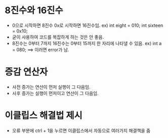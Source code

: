 # 8진수와 16진수
- 0으로 시작하면 8진수 0x로 시작하면 16진수임. ex) int eight = 010; int sixteen = 0x10;
- 굳이 사용하여 코드를 복잡하게 하는 것은 안 좋음.
- 8진수는 0부터 7까지 16진수는 0부터 15까지 한 자리에 나타낼 수 있음. ex) int a = 080; ==> 이러면 error가 남.

# 증감 연산자
- 사전 증가는 연산이 먼저 실행이 그 다음임.
- 사후 증가는 실행이 먼저이고 연산이 그 다음임.

# 이클립스 해결법 제시
- 오류 부분에 ctrl + 1을 누르면 이클립스에서 자동으로 여러가지 해결책을 줌  
